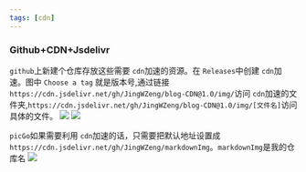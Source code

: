 ```yaml
---
tags: [cdn]
---
```

### Github+CDN+Jsdelivr

`github`上新建个仓库存放这些需要 `cdn`加速的资源。在 `Releases`中创建 `cdn`加速。图中 `Choose a tag` 就是版本号,通过链接 `https://cdn.jsdelivr.net/gh/JingWZeng/blog-CDN@1.0/img/`访问 `cdn`加速的文件夹,`https://cdn.jsdelivr.net/gh/JingWZeng/blog-CDN@1.0/img/[文件名]`访问具体的文件。
![](https://cdn.jsdelivr.net/gh/JingWZeng/markdownImg/img/202108310924643.png)
![](https://cdn.jsdelivr.net/gh/JingWZeng/markdownImg/img/202108310920130.png)

`picGo`如果需要利用 `cdn`加速的话，只需要把默认地址设置成 `https://cdn.jsdelivr.net/gh/JingWZeng/markdownImg`。`markdownImg`是我的仓库名
![](https://cdn.jsdelivr.net/gh/JingWZeng/markdownImg/img/202108310931535.png)
